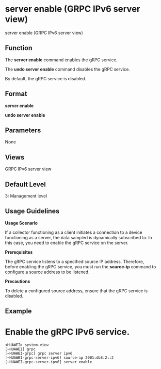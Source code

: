 server enable (GRPC IPv6 server view)
=====================================

server enable (GRPC IPv6 server view)

Function
--------



The **server enable** command enables the gRPC service.

The **undo server enable** command disables the gRPC service.



By default, the gRPC service is disabled.


Format
------

**server enable**

**undo server enable**


Parameters
----------

None

Views
-----

GRPC IPv6 server view


Default Level
-------------

3: Management level


Usage Guidelines
----------------

**Usage Scenario**

If a collector functioning as a client initiates a connection to a device functioning as a server, the data sampled is dynamically subscribed to. In this case, you need to enable the gRPC service on the server.

**Prerequisites**

The gRPC service listens to a specified source IP address. Therefore, before enabling the gRPC service, you must run the **source-ip** command to configure a source address to be listened.

**Precautions**

To delete a configured source address, ensure that the gRPC service is disabled.


Example
-------

# Enable the gRPC IPv6 service.
```
<HUAWEI> system-view
[~HUAWEI] grpc
[~HUAWEI-grpc] grpc server ipv6
[~HUAWEI-grpc-server-ipv6] source-ip 2001:db8:2::2
[~HUAWEI-grpc-server-ipv6] server enable

```